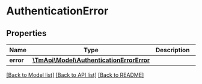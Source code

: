 # AuthenticationError

## Properties
Name | Type | Description | Notes
------------ | ------------- | ------------- | -------------
**error** | [**\TmApi\Model\AuthenticationErrorError**](AuthenticationErrorError.md) |  | [optional] 

[[Back to Model list]](../README.md#documentation-for-models) [[Back to API list]](../README.md#documentation-for-api-endpoints) [[Back to README]](../README.md)


